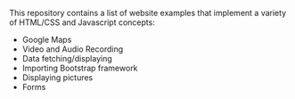 This repository contains a list of website examples that implement a variety of HTML/CSS and Javascript concepts:
- Google Maps
- Video and Audio Recording
- Data fetching/displaying
- Importing Bootstrap framework
- Displaying pictures
- Forms
